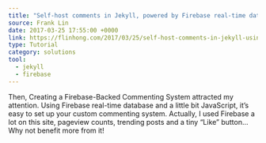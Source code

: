 ```yaml
---
title: "Self-host comments in Jekyll, powered by Firebase real-time database"
source: Frank Lin
date: 2017-03-25 17:55:00 +0000
link: https://flinhong.com/2017/03/25/self-host-comments-in-jekyll-using-firebase-database/
type: Tutorial
category: solutions
tool:
  - jekyll
  - firebase
---
```

Then, Creating a Firebase-Backed Commenting System attracted my attention. Using Firebase real-time database and a little bit JavaScript, it’s easy to set up your custom commenting system. Actually, I used Firebase a lot on this site, pageview counts, trending posts and a tiny “Like” button… Why not benefit more from it!